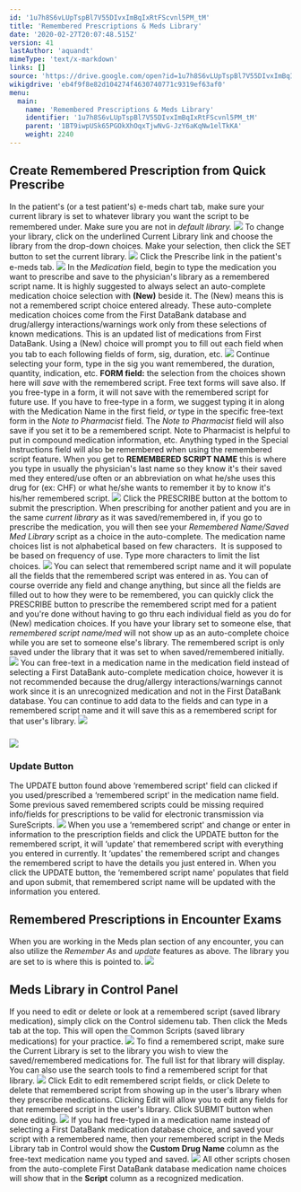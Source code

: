 ```yaml
---
id: '1u7h8S6vLUpTspBl7V55DIvxImBqIxRtFScvnl5PM_tM'
title: 'Remembered Prescriptions & Meds Library'
date: '2020-02-27T20:07:48.515Z'
version: 41
lastAuthor: 'aquandt'
mimeType: 'text/x-markdown'
links: []
source: 'https://drive.google.com/open?id=1u7h8S6vLUpTspBl7V55DIvxImBqIxRtFScvnl5PM_tM'
wikigdrive: 'eb4f9f8e82d104274f4630740771c9319ef63af0'
menu:
  main:
    name: 'Remembered Prescriptions & Meds Library'
    identifier: '1u7h8S6vLUpTspBl7V55DIvxImBqIxRtFScvnl5PM_tM'
    parent: '1BT9iwpUSk65PGOkXhOqxTjwNvG-JzY6aKqNw1elTkKA'
    weight: 2240
---
```

## Create Remembered Prescription from Quick Prescribe

In the patient's (or a test patient's) e-meds chart tab, make sure your current library is set to whatever library you want the script to be remembered under. Make sure you are not in *default library.*
![](remembered-prescriptions-and-meds-library.assets/10000000000003970000009C16566C2F4F6301E1.png)
To change your library, click on the underlined Current Library link and choose the library from the drop-down choices. Make your selection, then click the SET button to set the current library.
![](remembered-prescriptions-and-meds-library.assets/10000000000000CF000000594E29989A8CDBB666.png)
Click the Prescribe link in the patient's e-meds tab.
![](remembered-prescriptions-and-meds-library.assets/10000000000003900000009AA4B79D965981100F.png)
In the *Medication* field, begin to type the medication you want to prescribe and save to the physician's library as a remembered script name.
It is highly suggested to always select an auto-complete medication choice selection with **(New)** beside it. The (New) means this is not a remembered script choice entered already. These auto-complete medication choices come from the First DataBank database and drug/allergy interactions/warnings work only from these selections of known medications. This is an updated list of medications from First DataBank. Using a (New) choice will prompt you to fill out each field when you tab to each following fields of form, sig, duration, etc.
![](remembered-prescriptions-and-meds-library.assets/1000000000000251000000CD88485C4A92EFB69E.png)
Continue selecting your form, type in the sig you want remembered, the duration, quantity, indication, etc.
**FORM field:** the selection from the choices shown here will *save* with the remembered script. Free text forms will save also. If you free-type in a form, it will not save with the remembered script for future use. If you have to free-type in a form, we suggest typing it in along with the Medication Name in the first field, *or* type in the specific free-text form in the *Note to Pharmacist* field.
The *Note to Pharmacist* field will also save if you set it to be a remembered script. Note to Pharmacist is helpful to put in compound medication information, etc. Anything typed in the Special Instructions field will also be remembered when using the remembered script feature.
When you get to **REMEMBERED SCRIPT NAME** this is where you type in usually the physician's last name so they know it's their saved med they entered/use often or an abbreviation on what he/she uses this drug for (ex: CHF) or what he/she wants to remember it by to know it's his/her remembered script.
![](remembered-prescriptions-and-meds-library.assets/10000000000002CC000001D275BB899AC5B9FED5.png)
Click the PRESCRIBE button at the bottom to submit the prescription.
When prescribing for another patient and you are in the same *current library* as it was saved/remembered in, if you go to prescribe the medication, you will then see your *Remembered Name/Saved Med Library* script as a choice in the auto-complete. The medication name choices list is not alphabetical based on few characters.  It is supposed to be based on frequency of use. Type more characters to limit the list choices.
![](remembered-prescriptions-and-meds-library.assets/1000000000000366000001A7F38D8DC1B2E864EA.png)
You can select that remembered script name and it will populate all the fields that the remembered script was entered in as. You can of course override any field and change anything, but since all the fields are filled out to how they were to be remembered, you can quickly click the PRESCRIBE button to prescribe the remembered script med for a patient and you're done without having to go thru each individual field as you do for (New) medication choices.
If you have your library set to someone else, that *remembered script name/med* will not show up as an auto-complete choice while you are set to someone else's library.
The remembered script is only saved under the library that it was set to when saved/remembered initially.
![](remembered-prescriptions-and-meds-library.assets/100000000000038E00000188AFF19E89405A38D4.png)
You can free-text in a medication name in the medication field instead of selecting a First DataBank auto-complete medication choice, however it is not recommended because the drug/allergy interactions/warnings cannot work since it is an unrecognized medication and not in the First DataBank database. You can continue to add data to the fields and can type in a remembered script name and it will save this as a remembered script for that user's library.
![](remembered-prescriptions-and-meds-library.assets/100000000000025E00000111BCFE9660E1AEED3D.png)

### ![](remembered-prescriptions-and-meds-library.assets/100000000000025700000098EFF3BA12BB97DD06.png)


### Update Button

The UPDATE button found above ‘remembered script' field can clicked if you used/prescribed a ‘remembered script' in the medication name field. Some previous saved remembered scripts could be missing required info/fields for prescriptions to be valid for electronic transmission via SureScripts.
![](remembered-prescriptions-and-meds-library.assets/10000000000002C9000001488EDCFC482A049585.png)
When you use a ‘remembered script' and change or enter in information to the prescription fields and click the UPDATE button for the remembered script, it will ‘update' that remembered script with everything you entered in currently. It ‘updates' the remembered script and changes the remembered script to have the details you just entered in. When you click the UPDATE button, the ‘remembered script name' populates that field and upon submit, that remembered script name will be updated with the information you entered.

## Remembered Prescriptions in Encounter Exams

When you are working in the Meds plan section of any encounter, you can also utilize the *Remember As* and *update* features as above. The library you are set to is where this is pointed to.
![](remembered-prescriptions-and-meds-library.assets/10000000000003AE000000D8EE5454E3AA92466B.png)

## Meds Library in Control Panel

If you need to edit or delete or look at a remembered script (saved library medication), simply click on the Control sidemenu tab. Then click the Meds tab at the top. This will open the Common Scripts (saved library medications) for your practice.
![](remembered-prescriptions-and-meds-library.assets/10000000000003DB000001A7AE57D4F6C11873DD.png)
To find a remembered script, make sure the Current Library is set to the library you wish to view the saved/remembered medications for.
The full list for that library will display. You can also use the search tools to find a remembered script for that library.
![](remembered-prescriptions-and-meds-library.assets/1000000000000394000001AB423D6FF27BD87A68.png)
Click Edit to edit remembered script fields, or click Delete to delete that remembered script from showing up in the user's library when they prescribe medications.
Clicking Edit will allow you to edit any fields for that remembered script in the user's library.
Click SUBMIT button when done editing.
![](remembered-prescriptions-and-meds-library.assets/100002010000018A0000020EBA4189CD6ABB421B.png)
If you had free-typed in a medication name instead of selecting a First DataBank medication database choice, and saved your script with a remembered name, then your remembered script in the Meds Library tab in Control would show the **Custom Drug Name** column as the free-text medication name you typed and saved.
![](remembered-prescriptions-and-meds-library.assets/100000000000037C000000A3E0C2DBC408B81FCA.png)
All other scripts chosen from the auto-complete First DataBank database medication name choices will show that in the **Script** column as a recognized medication.
